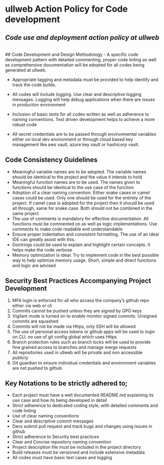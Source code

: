 # ullweb Action Policy for Code development
## _Code use and deployment action policy at ullweb_
<br />
## Code Development and Design Methodology
- A specific code development pattern with detailed commenting, proper code linting as well as comprehensive documentation will be adopted for all codes being generated at ullweb. 

- Appropriate tagging and metadata must be provided to help identify and track the code builds.

- All codes will include logging. Use clear and descriptive logging messages. Logging will help debug applications when there are issues in production environment 

- Inclusion of basic tests for all codes written as well as adherence to naming conventions. Test driven development helps to achieve a more robust code 

- All secret credentials are to be passed through environmental variables either on local dev environment or through cloud based key management like aws vault, azure key vault or hashicorp vault.



## Code Consistency Guidelines 
- Meaningful variable names are to be adopted. The variable names should be identical to the project and the value it intends to hold 
- Meaningful function names are to be used. The names given to functions should be identical to the use case of the function
- Adoption of a clear naming convention. Either snake cases or camel cases could be used. Only one should be used for the entirety of the project. If camel case is adopted for the project then it should be used all through, same for snake case. Both should not be combined in the same project 
- The use of comments is mandatory for effective documentation. All functions must be commented on as well as logic implementations. Use comments to make code readable and understandable 
- Ensure proper indentation and consistent formatting. The use of an ideal IDE can greatly assist with this.
- Doctrings could be used to explain and highlight certain concepts. It helps make the code verbose
- Memory optimization is ideal. Try to implement code in the best possible way to help optimize memory usage. Short, simple and direct functions and logic are advised 


## Security Best Practices Accompanying Project Development 
1. MFA login is enforced for all who access the company’s github repo either via web or cli
2. Commits cannot be pushed unless they are signed by GPG keys 
3. Vigilant mode is turned on to enable monitor signed commits. Unsigned commits are squashed 
4. Commits will not be made via Https, only SSH will be allowed 
5. The use of personal access tokens or github apps will be used to login on CLI. no use of git config global which uses Https 
6. Branch protection rules such as branch locks will be used to provide fine grained access to branches and manage merge requests
7. All repositories used in ullweb will be private and non accessible publicly
8. Git guardian to ensure individual credentials and environment variables are not pushed to github


## Key Notations to be strictly adhered to;
- Each project must have a well documented README.md explaining its use case and how its being developed in detail
- Strict adherence to dedicated coding style, with detailed comments and code linting  
- Use of clear naming conventions 
- Clear and descriptive commit messages 
- Devs submit pull request and track bugs and changes using issues in github   
- Strict adherence to Security best practices
- Clear and Concise repository naming convention 
- Project description file must be included in the project directory
- Build releases must be versioned and include extensive metadata 
- All codes must have basic test cases and logging 
